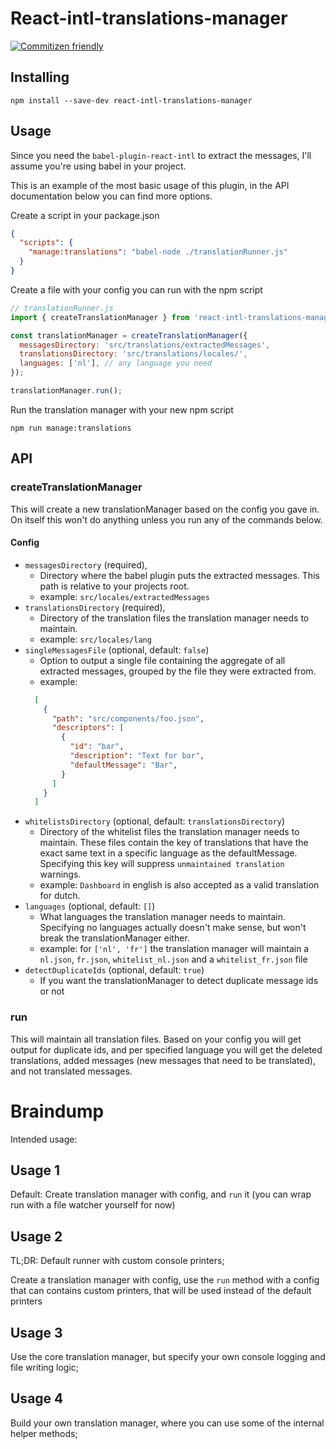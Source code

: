 # React-intl-translations-manager
[![Commitizen friendly](https://img.shields.io/badge/commitizen-friendly-brightgreen.svg)](http://commitizen.github.io/cz-cli/)

## Installing

```
npm install --save-dev react-intl-translations-manager
```

## Usage

Since you need the `babel-plugin-react-intl` to extract the messages, I'll assume you're using babel in your project.

This is an example of the most basic usage of this plugin, in the API documentation below you can find more options.

Create a script in your package.json
```json
{
  "scripts": {
    "manage:translations": "babel-node ./translationRunner.js"
  }
}
```
Create a file with your config you can run with the npm script
```js
// translationRunner.js
import { createTranslationManager } from 'react-intl-translations-manager';

const translationManager = createTranslationManager({
  messagesDirectory: 'src/translations/extractedMessages',
  translationsDirectory: 'src/translations/locales/',
  languages: ['nl'], // any language you need
});

translationManager.run();
```

Run the translation manager with your new npm script

```
npm run manage:translations
```

## API

### createTranslationManager

This will create a new translationManager based on the config you gave in. On
itself this won't do anything unless you run any of the commands below.

#### Config

- `messagesDirectory` (required),
  - Directory where the babel plugin puts the extracted messages. This path is
  relative to your projects root.
  - example: `src/locales/extractedMessages`
- `translationsDirectory` (required),
  - Directory of the translation files the translation manager needs to maintain.
  - example: `src/locales/lang`
- `singleMessagesFile` (optional, default: `false`)
  - Option to output a single file containing the aggregate of all extracted messages,
  grouped by the file they were extracted from.
  - example:
  ```json
    [
      {
        "path": "src/components/foo.json",
        "descriptors": [
          {
            "id": "bar",
            "description": "Text for bar",
            "defaultMessage": "Bar",
          }
        ]
      }
    ]
  ```
- `whitelistsDirectory` (optional, default: `translationsDirectory`)
  - Directory of the whitelist files the translation manager needs to maintain.
  These files contain the key of translations that have the exact same text in a specific language as the defaultMessage. Specifying this key will suppress
  `unmaintained translation` warnings.
  - example: `Dashboard` in english is also accepted as a valid translation for
  dutch.
- `languages` (optional, default: `[]`)
  - What languages the translation manager needs to maintain. Specifying no
  languages actually doesn't make sense, but won't break the translationManager
  either.
  - example: for `['nl', 'fr']` the translation manager will maintain a `nl.json`, `fr.json`, `whitelist_nl.json` and a `whitelist_fr.json` file
- `detectDuplicateIds` (optional, default: `true`)
  - If you want the translationManager to detect duplicate message ids or not

### run

This will maintain all translation files. Based on your config you will get output for duplicate ids, and per specified language you will get the deleted translations, added messages (new messages that need to be translated), and not translated messages.

# Braindump

Intended usage:

## Usage 1

Default: Create translation manager with config, and `run` it (you can wrap run
  with a file watcher yourself for now)

## Usage 2

TL;DR: Default runner with custom console printers;

Create a translation manager with config, use the `run` method with a config that
can contains custom printers, that will be used instead of the default printers

## Usage 3

Use the core translation manager, but specify your own console logging
and file writing logic;

## Usage 4

Build your own translation manager, where you can use some of the internal
helper methods;
